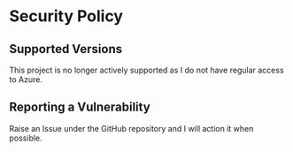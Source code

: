 # Security Policy

## Supported Versions

This project is no longer actively supported as I do not have regular access to Azure.

## Reporting a Vulnerability

Raise an Issue under the GitHub repository and I will action it when possible.
